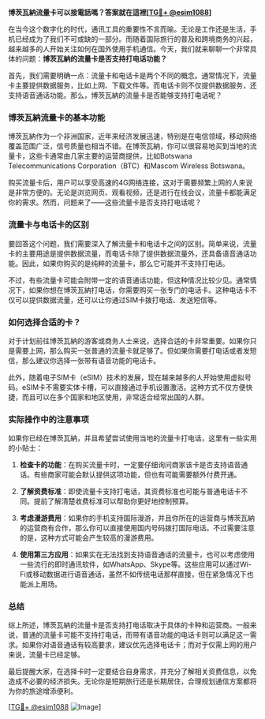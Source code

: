 **博茨瓦納流量卡可以接電話嗎？答案就在這裡[[TG💪+ @esim1088](https://t.me/s/esim1088)]**

在当今这个数字化的时代，通讯工具的重要性不言而喻。无论是工作还是生活，手机已经成为了我们不可或缺的一部分。而随着国际旅行的普及和跨境商务的兴起，越来越多的人开始关注如何在国外使用手机通信。今天，我们就来聊聊一个非常具体的问题：**博茨瓦納的流量卡是否支持打电话功能？**

首先，我们需要明确一点：流量卡和电话卡是两个不同的概念。通常情况下，流量卡主要提供数据服务，比如上网、下载文件等。而电话卡则不仅提供数据服务，还支持语音通话功能。那么，博茨瓦納的流量卡是否能够支持打电话呢？

### 博茨瓦納流量卡的基本功能

博茨瓦納作为一个非洲国家，近年来经济发展迅速，特别是在电信领域，移动网络覆盖范围广泛，信号质量也相当不错。在博茨瓦納，你可以很容易地买到当地的流量卡，这些卡通常由几家主要的运营商提供，比如Botswana Telecommunications Corporation（BTC）和Mascom Wireless Botswana。

购买流量卡后，用户可以享受高速的4G网络连接，这对于需要频繁上网的人来说是非常方便的。无论是浏览网页、观看视频，还是进行在线会议，流量卡都能满足你的需求。然而，问题来了——这些流量卡是否支持打电话呢？

### 流量卡与电话卡的区别

要回答这个问题，我们需要深入了解流量卡和电话卡之间的区别。简单来说，流量卡的主要用途是提供数据流量，而电话卡除了提供数据流量外，还具备语音通话功能。因此，如果你购买的是纯粹的流量卡，那么它可能并不支持打电话。

不过，有些流量卡可能会附带一定的语音通话功能，但这种情况比较少见。通常情况下，如果你想在博茨瓦納打电话，你需要购买一张专门的电话卡。这种电话卡不仅可以提供数据流量，还可以让你通过SIM卡拨打电话、发送短信等。

### 如何选择合适的卡？

对于计划前往博茨瓦納的游客或商务人士来说，选择合适的卡非常重要。如果你只是需要上网，那么购买一张普通的流量卡就足够了。但如果你需要打电话或者发短信，那么建议你选择一张带有语音功能的电话卡。

此外，随着电子SIM卡（eSIM）技术的发展，现在越来越多的人开始使用虚拟号码。eSIM卡不需要实体卡槽，可以直接通过手机设置激活。这种方式不仅方便快捷，而且可以在多个国家和地区使用，非常适合经常出国的人群。

### 实际操作中的注意事项

如果你已经在博茨瓦納，并且希望尝试使用当地的流量卡打电话，这里有一些实用的小贴士：

1. **检查卡的功能**：在购买流量卡时，一定要仔细询问商家该卡是否支持语音通话。有些商家可能会默认提供这项功能，但也有可能需要额外付费开通。
   
2. **了解资费标准**：即使流量卡支持打电话，其资费标准也可能与普通电话卡不同。提前了解清楚收费标准可以帮助你更好地控制预算。

3. **考虑漫游费用**：如果你的手机支持国际漫游，并且你所在的运营商与博茨瓦納的运营商有合作，那么你可以直接使用国内号码拨打国际电话。不过需要注意的是，这种方式可能会产生较高的漫游费用。

4. **使用第三方应用**：如果实在无法找到支持语音通话的流量卡，也可以考虑使用一些流行的即时通讯软件，如WhatsApp、Skype等。这些应用可以通过Wi-Fi或移动数据进行语音通话，虽然不如传统电话那样直接，但在紧急情况下也能派上用场。

### 总结

综上所述，博茨瓦納的流量卡是否支持打电话取决于具体的卡种和运营商。一般来说，普通的流量卡可能不支持打电话，而带有语音功能的电话卡则可以满足这一需求。如果你对语音通话有较高要求，建议优先选择电话卡；而对于仅需上网的用户来说，流量卡已经足够。

最后提醒大家，在选择卡时一定要结合自身需求，并充分了解相关资费信息，以免造成不必要的经济损失。无论你是短期旅行还是长期居住，合理规划通信方案都将为你的旅途增添便利。

[[TG💪+ @esim1088](https://t.me/s/esim1088) ![Image](https://i.postimg.cc/4NQfJmqS/Snipaste-2025-05-13-00-14-12.png)]